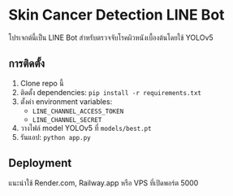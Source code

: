 # Skin Cancer Detection LINE Bot

โปรเจกต์นี้เป็น LINE Bot สำหรับตรวจจับโรคผิวหนังเบื้องต้นโดยใช้ YOLOv5

## การติดตั้ง

1. Clone repo นี้
2. ติดตั้ง dependencies: `pip install -r requirements.txt`
3. ตั้งค่า environment variables:
   - `LINE_CHANNEL_ACCESS_TOKEN`
   - `LINE_CHANNEL_SECRET`
4. วางไฟล์ model YOLOv5 ที่ `models/best.pt`
5. รันแอป: `python app.py`

## Deployment

แนะนำใช้ Render.com, Railway.app หรือ VPS ที่เปิดพอร์ต 5000
